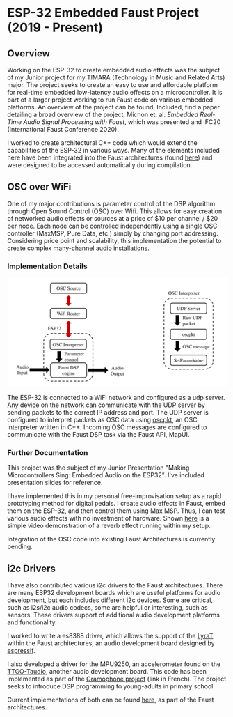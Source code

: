 # ESP-32 Embedded Faust Project (2019 - Present)

## Overview

Working on the ESP-32 to create embedded audio effects was the subject of my Junior project for my TIMARA (Technology in Music and Related Arts) major. 
The project seeks to create an easy to use and affordable platform for real-time embedded low-latency audio effects on a microcontroller. 
It is part of a larger project working to run Faust code on various embedded platforms. An overview of the project can be found. 
Included, find a paper detailing a broad overview of the project, Michon et. al. *Embedded Real-Time Audio Signal Processing with Faust*, which was presented and IFC20 (International Faust Conference 2020).

I worked to create architectural C++ code which would extend the capabilities of the ESP-32 in various ways.
Many of the elements included here have been integrated into the Faust architectures (found [here](https://github.com/grame-cncm/faust)) and were designed to be accessed automatically during compilation. 

## OSC over WiFi

One of my major contributions is parameter control of the DSP algorithm through Open Sound Control (OSC) over Wifi. 
This allows for easy creation of networked audio effects or sources at a price of $10 per channel / $20 per node. 
Each node can be controlled independently using a single OSC controller (MaxMSP, Pure Data, etc.) simply by changing port addressing. 
Considering price point and scalability, this implementation the potential to create complex many-channel audio installations. 

### Implementation Details

![OSC implementation diagram](OSC_diagram.png)

The ESP-32 is connected to a WiFi network and configured as a udp server. Any device on the network can communicate with the UDP server by sending packets to the correct IP address and port. The UDP server is configured to interpret packets as OSC data using [oscpkt](http://gruntthepeon.free.fr/oscpkt/), an OSC interpreter written in C++. Incoming OSC messages are configured to communicate with the Faust DSP task via the Faust API, MapUI. 


### Further Documentation

This project was the subject of my Junior Presentation "Making Microcontrollers Sing: Embedded Audio on the ESP32". I've included presentation slides for reference. 

I have implemented this in my personal free-improvisation setup as a rapid prototyping method for digital pedals. 
I create audio effects in Faust, embed them on the ESP-32, and then control them using Max MSP. Thus, I can test various audio effects with no investment of hardware. 
Shown [here](https://photos.app.goo.gl/VBJGEGQxdWUHnu1MA) is a simple video demonstration of a reverb effect running within my setup. 

Integration of the OSC code into existing Faust Architectures is currently pending. 

## i2c Drivers

I have also contributed various i2c drivers to the Faust architectures.  There are many ESP32 development boards which are useful platforms for audio development, but each includes different i2c devices. Some are critical, such as i2s/i2c audio codecs, some are helpful or interesting, such as sensors. These drivers support of additional audio development platforms and functionality.

I worked to write a es8388 driver, which allows the support of the [LyraT](https://www.mouser.com/ProductDetail/Espressif-Systems/ESP32-LyraT?qs=MLItCLRbWsxPzPCja546ZA%3D%3D) within the Faust architectures, an audio development board designed by [espressif](https://www.mouser.com/manufacturer/espressif/). 


I also developed a driver for the MPU9250, an accelerometer found on the [TTGO-Taudio](https://github.com/LilyGO/TTGO-TAudio), another audio development board.
This code has been implemented as part of the [Gramophone project](https://www.amstramgrame.fr/) (link in French). The project seeks to introduce DSP programming to young-adults in primary school. 

Current implementations of both can be found [here](https://github.com/grame-cncm/faust/tree/master-dev/architecture/esp32/drivers), as part of the Faust architectures. 